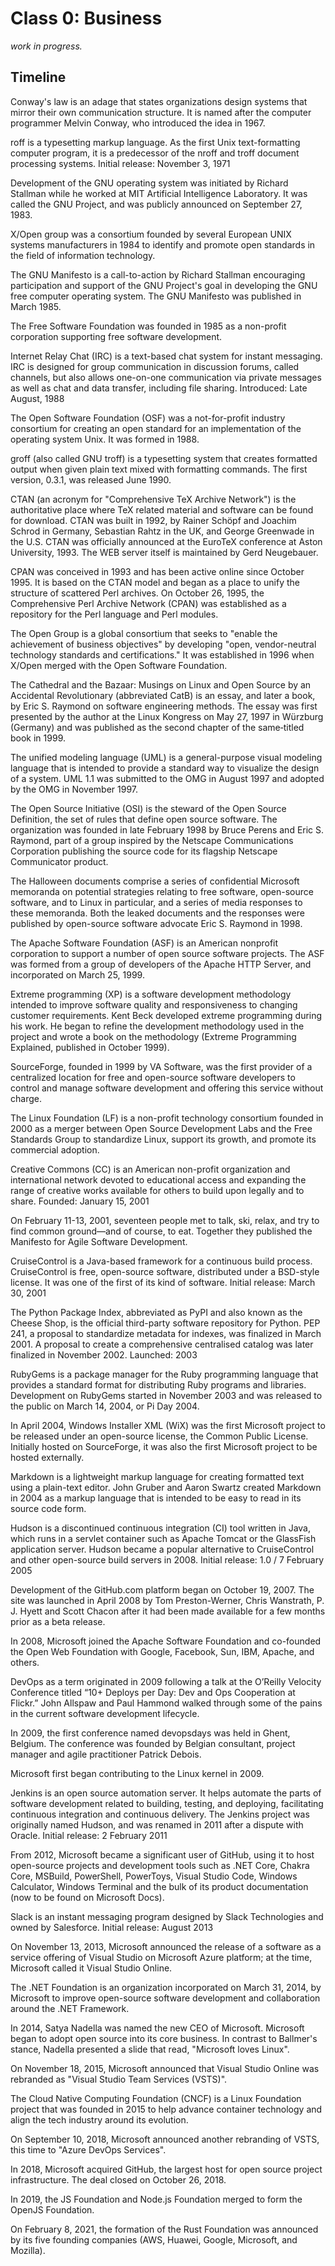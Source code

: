 # Class 0: Business

_work in progress._

## Timeline

Conway's law is an adage that states organizations design systems that mirror their own communication structure. It is named after the computer programmer Melvin Conway, who introduced the idea in 1967.

roff is a typesetting markup language. As the first Unix text-formatting computer program, it is a predecessor of the nroff and troff document processing systems.
Initial release: November 3, 1971

Development of the GNU operating system was initiated by Richard Stallman while he worked at MIT Artificial Intelligence Laboratory. It was called the GNU Project, and was publicly announced on September 27, 1983.

X/Open group was a consortium founded by several European UNIX systems manufacturers in 1984 to identify and promote open standards in the field of information technology.

The GNU Manifesto is a call-to-action by Richard Stallman encouraging participation and support of the GNU Project's goal in developing the GNU free computer operating system.
The GNU Manifesto was published in March 1985.

The Free Software Foundation was founded in 1985 as a non-profit corporation supporting free software development.

Internet Relay Chat (IRC) is a text-based chat system for instant messaging. IRC is designed for group communication in discussion forums, called channels, but also allows one-on-one communication via private messages as well as chat and data transfer, including file sharing.
Introduced: Late August, 1988

The Open Software Foundation (OSF) was a not-for-profit industry consortium for creating an open standard for an implementation of the operating system Unix. It was formed in 1988.

groff (also called GNU troff) is a typesetting system that creates formatted output when given plain text mixed with formatting commands.
The first version, 0.3.1, was released June 1990.

CTAN (an acronym for "Comprehensive TeX Archive Network") is the authoritative place where TeX related material and software can be found for download.
CTAN was built in 1992, by Rainer Schöpf and Joachim Schrod in Germany, Sebastian Rahtz in the UK, and George Greenwade in the U.S.
CTAN was officially announced at the EuroTeX conference at Aston University, 1993. The WEB server itself is maintained by Gerd Neugebauer.

CPAN was conceived in 1993 and has been active online since October 1995. It is based on the CTAN model and began as a place to unify the structure of scattered Perl archives.
On October 26, 1995, the Comprehensive Perl Archive Network (CPAN) was established as a repository for the Perl language and Perl modules.

The Open Group is a global consortium that seeks to "enable the achievement of business objectives" by developing "open, vendor-neutral technology standards and certifications." It was established in 1996 when X/Open merged with the Open Software Foundation.

The Cathedral and the Bazaar: Musings on Linux and Open Source by an Accidental Revolutionary (abbreviated CatB) is an essay, and later a book, by Eric S. Raymond on software engineering methods.
The essay was first presented by the author at the Linux Kongress on May 27, 1997 in Würzburg (Germany) and was published as the second chapter of the same‑titled book in 1999.

The unified modeling language (UML) is a general-purpose visual modeling language that is intended to provide a standard way to visualize the design of a system.
UML 1.1 was submitted to the OMG in August 1997 and adopted by the OMG in November 1997.

The Open Source Initiative (OSI) is the steward of the Open Source Definition, the set of rules that define open source software.
The organization was founded in late February 1998 by Bruce Perens and Eric S. Raymond, part of a group inspired by the Netscape Communications Corporation publishing the source code for its flagship Netscape Communicator product.

The Halloween documents comprise a series of confidential Microsoft memoranda on potential strategies relating to free software, open-source software, and to Linux in particular, and a series of media responses to these memoranda. Both the leaked documents and the responses were published by open-source software advocate Eric S. Raymond in 1998.

The Apache Software Foundation (ASF) is an American nonprofit corporation to support a number of open source software projects. The ASF was formed from a group of developers of the Apache HTTP Server, and incorporated on March 25, 1999.

Extreme programming (XP) is a software development methodology intended to improve software quality and responsiveness to changing customer requirements.
Kent Beck developed extreme programming during his work.
He began to refine the development methodology used in the project and wrote a book on the methodology (Extreme Programming Explained, published in October 1999).

SourceForge, founded in 1999 by VA Software, was the first provider of a centralized location for free and open-source software developers to control and manage software development and offering this service without charge.

The Linux Foundation (LF) is a non-profit technology consortium founded in 2000 as a merger between Open Source Development Labs and the Free Standards Group to standardize Linux, support its growth, and promote its commercial adoption.

Creative Commons (CC) is an American non-profit organization and international network devoted to educational access and expanding the range of creative works available for others to build upon legally and to share.
Founded: January 15, 2001

On February 11-13, 2001, seventeen people met to talk, ski, relax, and try to find common ground—and of course, to eat.
Together they published the Manifesto for Agile Software Development.

CruiseControl is a Java-based framework for a continuous build process.
CruiseControl is free, open-source software, distributed under a BSD-style license. It was one of the first of its kind of software.
Initial release: March 30, 2001

The Python Package Index, abbreviated as PyPI and also known as the Cheese Shop, is the official third-party software repository for Python.
PEP 241, a proposal to standardize metadata for indexes, was finalized in March 2001. A proposal to create a comprehensive centralised catalog was later finalized in November 2002.
Launched: 2003

RubyGems is a package manager for the Ruby programming language that provides a standard format for distributing Ruby programs and libraries.
Development on RubyGems started in November 2003 and was released to the public on March 14, 2004, or Pi Day 2004.

In April 2004, Windows Installer XML (WiX) was the first Microsoft project to be released under an open-source license, the Common Public License. Initially hosted on SourceForge, it was also the first Microsoft project to be hosted externally.

Markdown is a lightweight markup language for creating formatted text using a plain-text editor. John Gruber and Aaron Swartz created Markdown in 2004 as a markup language that is intended to be easy to read in its source code form.

Hudson is a discontinued continuous integration (CI) tool written in Java, which runs in a servlet container such as Apache Tomcat or the GlassFish application server.
Hudson became a popular alternative to CruiseControl and other open-source build servers in 2008.
Initial release: 1.0 / 7 February 2005

Development of the GitHub.com platform began on October 19, 2007. The site was launched in April 2008 by Tom Preston-Werner, Chris Wanstrath, P. J. Hyett and Scott Chacon after it had been made available for a few months prior as a beta release.

In 2008, Microsoft joined the Apache Software Foundation and co-founded the Open Web Foundation with Google, Facebook, Sun, IBM, Apache, and others.

DevOps as a term originated in 2009 following a talk at the O’Reilly Velocity Conference titled “10+ Deploys per Day: Dev and Ops Cooperation at Flickr.” John Allspaw and Paul Hammond walked through some of the pains in the current software development lifecycle.

In 2009, the first conference named devopsdays was held in Ghent, Belgium. The conference was founded by Belgian consultant, project manager and agile practitioner Patrick Debois.

Microsoft first began contributing to the Linux kernel in 2009.

Jenkins is an open source automation server. It helps automate the parts of software development related to building, testing, and deploying, facilitating continuous integration and continuous delivery.
The Jenkins project was originally named Hudson, and was renamed in 2011 after a dispute with Oracle.
Initial release: 2 February 2011

From 2012, Microsoft became a significant user of GitHub, using it to host open-source projects and development tools such as .NET Core, Chakra Core, MSBuild, PowerShell, PowerToys, Visual Studio Code, Windows Calculator, Windows Terminal and the bulk of its product documentation (now to be found on Microsoft Docs).

Slack is an instant messaging program designed by Slack Technologies and owned by Salesforce.
Initial release: August 2013

On November 13, 2013, Microsoft announced the release of a software as a service offering of Visual Studio on Microsoft Azure platform; at the time, Microsoft called it Visual Studio Online.

The .NET Foundation is an organization incorporated on March 31, 2014, by Microsoft to improve open-source software development and collaboration around the .NET Framework.

In 2014, Satya Nadella was named the new CEO of Microsoft. Microsoft began to adopt open source into its core business. In contrast to Ballmer's stance, Nadella presented a slide that read, "Microsoft loves Linux".

On November 18, 2015, Microsoft announced that Visual Studio Online was rebranded as "Visual Studio Team Services (VSTS)".

The Cloud Native Computing Foundation (CNCF) is a Linux Foundation project that was founded in 2015 to help advance container technology and align the tech industry around its evolution.

On September 10, 2018, Microsoft announced another rebranding of VSTS, this time to "Azure DevOps Services".

In 2018, Microsoft acquired GitHub, the largest host for open source project infrastructure.
The deal closed on October 26, 2018.

In 2019, the JS Foundation and Node.js Foundation merged to form the OpenJS Foundation.

On February 8, 2021, the formation of the Rust Foundation was announced by its five founding companies (AWS, Huawei, Google, Microsoft, and Mozilla).
